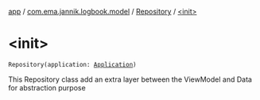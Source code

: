 [app](../../index.md) / [com.ema.jannik.logbook.model](../index.md) / [Repository](index.md) / [&lt;init&gt;](./-init-.md)

# &lt;init&gt;

`Repository(application: `[`Application`](https://developer.android.com/reference/android/app/Application.html)`)`

This Repository class add an extra layer between the ViewModel and Data for abstraction purpose

